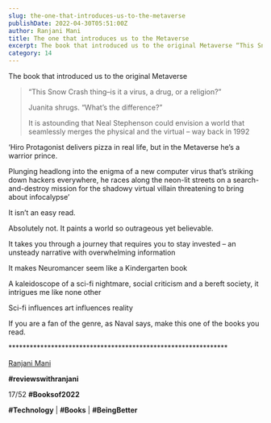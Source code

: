 ```yaml
---
slug: the-one-that-introduces-us-to-the-metaverse
publishDate: 2022-04-30T05:51:00Z
author: Ranjani Mani
title: The one that introduces us to the Metaverse 
excerpt: The book that introduced us to the original Metaverse “This Snow Crash thing–is it a virus, a drug, or a religion?” Juanita shrugs. “What’s the difference?” It is astounding that Neal Stephenson could envision a world that seamlessly merges the physical and the virtual – way back in 1992 ‘Hiro Protagonist delivers pizza in real  ... 
category: 14
---
```


The book that introduced us to the original Metaverse

> “This Snow Crash thing–is it a virus, a drug, or a religion?”
> 
> Juanita shrugs. “What’s the difference?”
> 
> It is astounding that Neal Stephenson could envision a world that seamlessly merges the physical and the virtual – way back in 1992

‘Hiro Protagonist delivers pizza in real life, but in the Metaverse he’s a warrior prince.

Plunging headlong into the enigma of a new computer virus that’s striking down hackers everywhere, he races along the neon-lit streets on a search-and-destroy mission for the shadowy virtual villain threatening to bring about infocalypse’

It isn’t an easy read.

Absolutely not. It paints a world so outrageous yet believable.

It takes you through a journey that requires you to stay invested – an unsteady narrative with overwhelming information

It makes Neuromancer seem like a Kindergarten book

A kaleidoscope of a sci-fi nightmare, social criticism and a bereft society, it intrigues me like none other

Sci-fi influences art influences reality

If you are a fan of the genre, as Naval says, make this one of the books you read.

\*\*\*\*\*\*\*\*\*\*\*\*\*\*\*\*\*\*\*\*\*\*\*\*\*\*\*\*\*\*\*\*\*\*\*\*\*\*\*\*\*\*\*\*\*\*\*\*\*\*\*\*\*\*\*\*\*\*\*\*\*\*

[Ranjani Mani](https://www.linkedin.com/feed/#)

**#reviewswithranjani**

17/52 **#Booksof2022**

**#Technology** | **#Books** | **#BeingBetter**